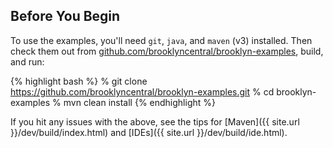 ## Before You Begin

To use the examples, you'll need ``git``, ``java``, and ``maven`` (v3) installed.
Then check them out from [github.com/brooklyncentral/brooklyn-examples](https://github.com/brooklyncentral/brooklyn-examples),
build, and run:

{% highlight bash %}
% git clone https://github.com/brooklyncentral/brooklyn-examples.git
% cd brooklyn-examples
% mvn clean install
{% endhighlight %}

If you hit any issues with the above, see the tips
for [Maven]({{ site.url }}/dev/build/index.html) and
[IDEs]({{ site.url }}/dev/build/ide.html).

